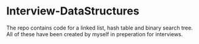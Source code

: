# Interview-DataStructures
The repo contains code for a linked list, hash table and binary search tree. All of these have been created by myself in preperation for interviews.
